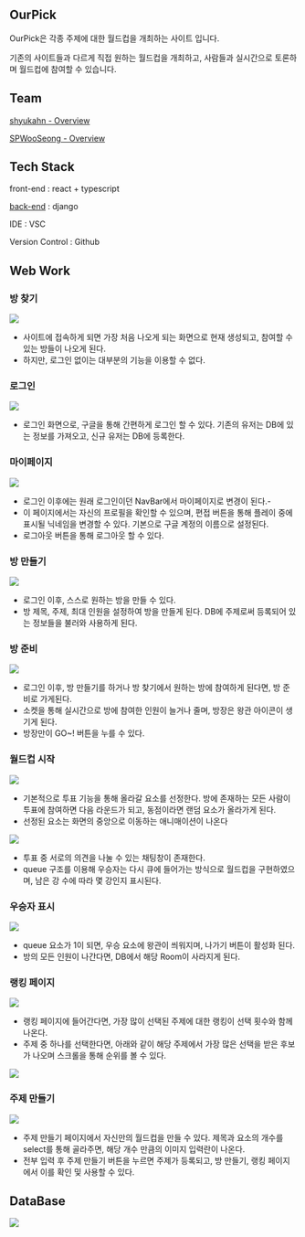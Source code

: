 ## OurPick

OurPick은 각종 주제에 대한 월드컵을 개최하는 사이트 입니다. 

기존의 사이트들과 다르게 직접 원하는 월드컵을 개최하고, 사람들과 실시간으로 토론하며 월드컵에 참여할 수 있습니다.

## Team

[shyukahn - Overview](https://github.com/shyukahn)

[SPWooSeong - Overview](https://github.com/SPWooSeong)

## Tech Stack

front-end : react + typescript

[back-end](https://github.com/SPWooSeong/MadCampWeek4) : django

IDE : VSC

Version Control : Github

## Web Work

### 방 찾기

![](readme_images/1.png)

- 사이트에 접속하게 되면 가장 처음 나오게 되는 화면으로 현재 생성되고, 참여할 수 있는 방들이 나오게 된다.
- 하지만, 로그인 없이는 대부분의 기능을 이용할 수 없다.

### 로그인

![](readme_images/2.png)

- 로그인 화면으로, 구글을 통해 간편하게 로그인 할 수 있다. 기존의 유저는 DB에 있는 정보를 가져오고, 신규 유저는 DB에 등록한다.

### 마이페이지

![](readme_images/3.png)

- 로그인 이후에는 원래 로그인이던 NavBar에서 마이페이지로 변경이 된다.-
- 이 페이지에서는 자신의 프로필을 확인할 수 있으며, 편접 버튼을 통해 플레이 중에 표시될 닉네임을 변경할 수 있다. 기본으로 구글 계정의 이름으로 설정된다.
- 로그아웃 버튼을 통해 로그아웃 할 수 있다.

### 방 만들기

![](readme_images/4.png)

- 로그인 이후, 스스로 원하는 방을 만들 수 있다.
- 방 제목, 주제, 최대 인원을 설정하여 방을 만들게 된다. DB에 주제로써 등록되어 있는 정보들을 불러와 사용하게 된다.

### 방 준비

![](readme_images/5.png)

- 로그인 이후, 방 만들기를 하거나 방 찾기에서 원하는 방에 참여하게 된다면, 방 준비로 가게된다.
- 소켓을 통해 실시간으로 방에 참여한 인원이 늘거나 줄며, 방장은 왕관 아이콘이 생기게 된다.
- 방장만이 GO~! 버튼을 누를 수 있다.

### 월드컵 시작

![](readme_images/6.png)

- 기본적으로 투표 기능을 통해 올라갈 요소를 선정한다. 방에 존재하는 모든 사람이 투표에 참여하면 다음 라운드가 되고, 동점이라면 랜덤 요소가 올라가게 된다.
- 선정된 요소는 화면의 중앙으로 이동하는 애니매이션이 나온다

![](readme_images/7.png)

- 투표 중 서로의 의견을 나눌 수 있는 채팅창이 존재한다.
- queue 구조를 이용해 우승자는 다시 큐에 들어가는 방식으로 월드컵을 구현하였으며, 남은 강 수에 따라 몇 강인지 표시된다.

### 우승자 표시

![](readme_images/8.png)

- queue 요소가 1이 되면, 우승 요소에 왕관이 씌워지며, 나가기 버튼이 활성화 된다.
- 방의 모든 인원이 나간다면, DB에서 해당 Room이 사라지게 된다.

### 랭킹 페이지

![](readme_images/9.png)

- 랭킹 페이지에 들어간다면, 가장 많이 선택된 주제에 대한 랭킹이 선택 횟수와 함께 나온다.
- 주제 중 하나를 선택한다면, 아래와 같이 해당 주제에서 가장 많은 선택을 받은 후보가 나오며 스크롤을 통해 순위를 볼 수 있다.

![](readme_images/10.png)

### 주제 만들기

![](readme_images/11.png)

- 주제 만들기 페이지에서 자신만의 월드컵을 만들 수 있다. 제목과 요소의 개수를 select를 통해 골라주면, 해당 개수 만큼의 이미지 입력란이 나온다.
- 전부 입력 후 주제 만들기 버튼을 누르면 주제가 등록되고, 방 만들기, 랭킹 페이지에서 이를 확인 및 사용할 수 있다.

## DataBase

![](readme_images/12.png)
